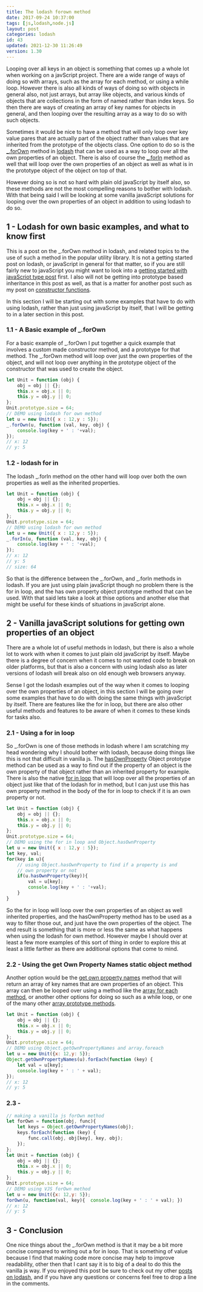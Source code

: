 ```yaml
---
title: The lodash forown method
date: 2017-09-24 10:37:00
tags: [js,lodash,node.js]
layout: post
categories: lodash
id: 43
updated: 2021-12-30 11:26:49
version: 1.30
---
```


Looping over all keys in an object is something that comes up a whole lot when working on a javScript project. There are a wide range of ways of doing so with arrays, such as the array for each method, or using a while loop. However there is also all kinds of ways of doing so with objects in general also, not just arrays, but array like objects, and various kinds of objects that are collections in the form of named rather than index keys. So then there are ways of creating an array of key names for objects in general, and then looping over the resulting array as a way to do so with such objects.

Sometimes it would be nice to have a method that will only loop over key value pares that are actually part of the object rather than values that are inherited from the prototype of the objects class. One option to do so is the [\_.forOwn](https://lodash.com/docs/4.17.4#forOwn) method in [lodash](https://lodash.com/) that can be used as a way to loop over all the own properties of an object. There is also of course the [\_.forIn](/2018/09/30/lodash_forin/) method as well that will loop over the own properties of an object as well as what is in the prototype object of the object on top of that.

However doing so is not so hard with plain old javaScript by itself also, so these methods are not the most compelling reasons to bother with lodash. With that being said I will be looking at some vanilla javaScript solutions for looping over the own properties of an object in addition to using lodash to do so.

<!-- more -->

## 1 - Lodash for own basic examples, and what to know first

This is a post on the \_.forOwn method in lodash, and related topics to the use of such a method in the popular utility library. It is not a getting started post on lodash, or javaScript in general for that matter, so if you are still fairly new to javaScript you might want to look into a [getting started with javaScriot type post](/2018/11/27/js-getting-started/) first. I also will not be getting into prototype based inheritance in this post as well, as that is a matter for another post such as my post on [constructor functions](/2019/02/27/js-javascript-constructor/).

In this section I will be starting out with some examples that have to do with using lodash, rather than just using javaScript by itself, that I will be getting to in a later section in this post.

### 1.1 - A Basic example of \_.forOwn

For a basic example of \_.forOwn I put together a quick example that involves a custom made constructor method, and a prototype for that method. The \_.forOwn method will loop over just the own properties of the object, and will not loop over anything in the prototype object of the constructor that was used to create the object. 

```js
let Unit = function (obj) {
    obj = obj || {};
    this.x = obj.x || 0;
    this.y = obj.y || 0;
};
Unit.prototype.size = 64;
// DEMO using lodash for own method
let u = new Unit({ x : 12,y : 5});
_.forOwn(u, function (val, key, obj) {
    console.log(key + ' : '+val);
});
// x: 12
// y: 5
```


### 1.2 - lodash for in

The lodash \_.forIn method on the other hand will loop over both the own properties as well as the inherited properties.

```js
let Unit = function (obj) {
    obj = obj || {};
    this.x = obj.x || 0;
    this.y = obj.y || 0;
};
Unit.prototype.size = 64;
// DEMO using lodash for own method
let u = new Unit({ x : 12,y : 5});
_.forIn(u, function (val, key, obj) {
    console.log(key + ' : '+val);
});
// x: 12
// y: 5
// size: 64
```

So that is the difference between the \_.forOwn, and \_.forIn methods in lodash. If you are just using plain javaScript though no problem there is the for in loop, and the has own property object prototype method that can be used. With that said lets take a look at thise options and another else that might be useful for these kinds of situations in javaScript alone.


## 2 - Vanilla javaScript solutions for getting own properties of an object

There are a whole lot of useful methods in lodash, but there is also a whole lot to work with when it comes to just plain old javaScript by itself. Maybe there is a degree of concern when it comes to not wanted code to break on older platforms, but that is also a concern with using lodash also as later versions of lodash will break also on old enough web browsers anyway.

Sense I got the lodash examples out of the way when it comes to looping over the own properties of an object, in this section I will be going over some examples that have to do with doing the same things with javaScript by itself. There are features like the for in loop, but there are also other useful methods and features to be aware of when it comes to these kinds for tasks also.

### 2.1 - Using a for in loop

So \_.forOwn is one of those methods in lodash where I am scratching my head wondering why I should bother with lodash, because doing things like this is not that difficult in vanilla js. The [hasOwnProperty](https://developer.mozilla.org/en-US/docs/Web/JavaScript/Reference/Global_Objects/Object/hasOwnProperty) Object prototype method can be used as a way to find out if the property of an object is the own property of that object rather than an inherited property for example. There is also the native [for in loop](https://developer.mozilla.org/en-US/docs/Web/JavaScript/Reference/Statements/for...in) that will loop over all the properties of an object just like that of the lodash for in method, but I can just use this has own property method in the body of the for in loop to check if it is an own property or not.

```js
let Unit = function (obj) {
    obj = obj || {};
    this.x = obj.x || 0;
    this.y = obj.y || 0;
};
Unit.prototype.size = 64;
// DEMO using the for in loop and Object.hasOwnProperty
let u = new Unit({ x : 12,y : 5});
let key, val;
for(key in u){
    // using Object.hasOwnProperty to find if a property is and
    // own property or not
    if(u.hasOwnProperty(key)){
        val = u[key];
        console.log(key + ' : '+val);
    }
}
```

So the for in loop will loop over the own properties of an object as well inherited properties, and the hasOwnProperty method has to be used as a way to filter those out, and just have the own properties of the object. The end result is something that is more or less the same as what happens when using the lodash for own method. However maybe I should over at least a few more examples of this sort of thing in order to explore this at least a little farther as there are additional options that come to mind.

### 2.2 - Using the get Own Property Names static object method
 
Another option would be the [get own property names](https://developer.mozilla.org/en-US/docs/Web/JavaScript/Reference/Global_Objects/Object/getOwnPropertyNames) method that will return an array of key names that are own properties of an object. This array can then be looped over using a method like the [array for each method](/2019/02/16/js-javascript-foreach/), or another other options for doing so such as a while loop, or one of the many other [array prototype methods](/2018/12/10/js-array/).

```js
let Unit = function (obj) {
    obj = obj || {};
    this.x = obj.x || 0;
    this.y = obj.y || 0;
};
Unit.prototype.size = 64;
// DEMO using Object.getOwnPropertyNames and array.foreach
let u = new Unit({x: 12,y: 5});
Object.getOwnPropertyNames(u).forEach(function (key) {
    let val = u[key];
    console.log(key + ' : ' + val);
});
// x: 12
// y: 5
```

### 2.3 - 

```js
// making a vanilla js forOwn method
let forOwn = function(obj, func){
    let keys = Object.getOwnPropertyNames(obj);
    keys.forEach(function (key) {
        func.call(obj, obj[key], key, obj);
    });
};
let Unit = function (obj) {
    obj = obj || {};
    this.x = obj.x || 0;
    this.y = obj.y || 0;
};
Unit.prototype.size = 64;
// DEMO using VJS forOwn method
let u = new Unit({x: 12,y: 5});
forOwn(u, function(val, key){  console.log(key + ' : ' + val); })
// x: 12
// y: 5
```

## 3 - Conclusion

One nice things about the \_.forOwn method is that it may be a bit more concise compared to writing out a for in loop. That is something of value because I find that making code more concise may help to improve readability, other then that I cant say it is to big of a deal to do this the vanilla js way. If you enjoyed this post be sure to check out my other [posts on lodash](/categories/lodash/), and if you have any questions or concerns feel free to drop a line in the comments.
